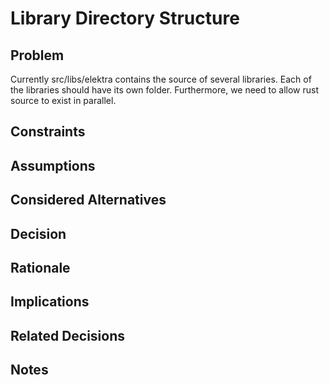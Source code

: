 # Library Directory Structure

## Problem

Currently src/libs/elektra contains the source of several libraries. Each of the libraries should have its own folder.
Furthermore, we need to allow rust source to exist in parallel.

## Constraints

## Assumptions

## Considered Alternatives

## Decision

## Rationale

## Implications

## Related Decisions

## Notes
